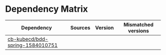 # Dependency Matrix

Dependency | Sources | Version | Mismatched versions
---------- | ------- | ------- | -------------------
[cb-kubecd/bdd-spring-1584010751](https://github.com/cb-kubecd/bdd-spring-1584010751.git) |  | []() | 

